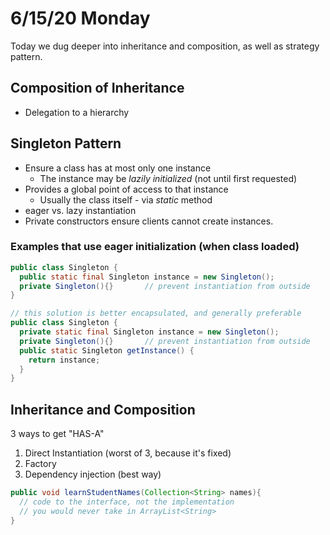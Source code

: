 # 6/15/20 Monday 

Today we dug deeper into inheritance and composition, as well as strategy pattern. 

## Composition of Inheritance 
  - Delegation to a hierarchy

## Singleton Pattern 
  - Ensure a class has at most only one instance 
    - The instance may be *lazily initialized* (not until first requested)
  - Provides a global point of access to that instance 
    - Usually the class itself - via *static* method 
  - eager vs. lazy instantiation 
  - Private constructors ensure clients cannot create instances. 

### Examples that use eager initialization (when class loaded)
```java
public class Singleton {
  public static final Singleton instance = new Singleton();
  private Singleton(){}       // prevent instantiation from outside
}

// this solution is better encapsulated, and generally preferable
public class Singleton {
  private static final Singleton instance = new Singleton();
  private Singleton(){}       // prevent instantiation from outside 
  public static Singleton getInstance() {
    return instance;
  }
}
```
## Inheritance and Composition
3 ways to get "HAS-A"
1. Direct Instantiation (worst of 3, because it's fixed)
2. Factory 
3. Dependency injection (best way)

```java
public void learnStudentNames(Collection<String> names){
  // code to the interface, not the implementation
  // you would never take in ArrayList<String>
}

